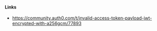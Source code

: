 #### Links
- https://community.auth0.com/t/invalid-access-token-payload-jwt-encrypted-with-a256gcm/77893
